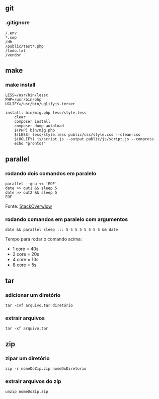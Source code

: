 ## git

### .gitignore

```
/.env
*.swp
/db
/public/test*.php
/todo.txt
/vendor
```

## make

### make install

```
LESS=/usr/bin/lessc
PHP=/usr/bin/php
UGLIFY=/usr/bin/uglifyjs.terser

install: bin/mig.php less/style.less
	clear
	composer install
	composer dump-autoload
	$(PHP) bin/mig.php
	$(LESS) less/style.less public/css/style.css --clean-css
	$(UGLIFY) js/script.js --output public/js/script.js --compress
	echo "pronto!"
```

## parallel

### rodando dois comandos em paralelo

```
parallel --gnu << 'EOF'
date >> out1 && sleep 5
date >> out2 && sleep 5
EOF
```

Fonte: [StackOverwlow](https://stackoverflow.com/a/33765906)

### rodando comandos em paralelo com argumentos

```
date && parallel sleep ::: 5 5 5 5 5 5 5 5 && date
```

Tempo para rodar o comando acima:

- 1 core = 40s
- 2 core = 20s
- 4 core = 10s
- 8 core = 5s

## tar

### adicionar um diretório

```
tar -cvf arquivo.tar diretório
```

### extrair arquivos

```
tar -xf arquivo.tar
```

## zip

### zipar um diretório

```
zip -r nomeDoZip.zip nomeDoDiretorio
```

### extrair arquivos do zip

```
unzip nomeDoZip.zip
```
